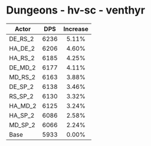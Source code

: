 # Dungeons - hv-sc - venthyr
| Actor | DPS | Increase |
|---|:---:|:---:|
|DE_RS_2|6236|5.11%|
|HA_DE_2|6206|4.60%|
|HA_RS_2|6185|4.25%|
|DE_MD_2|6177|4.11%|
|MD_RS_2|6163|3.88%|
|DE_SP_2|6138|3.46%|
|RS_SP_2|6130|3.32%|
|HA_MD_2|6125|3.24%|
|HA_SP_2|6086|2.58%|
|MD_SP_2|6066|2.24%|
|Base|5933|0.00%|
